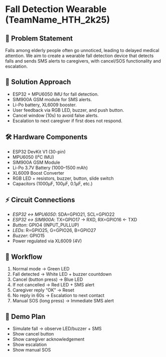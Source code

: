# Fall Detection Wearable (TeamName_HTH_2k25)

## 📌 Problem Statement
Falls among elderly people often go unnoticed, leading to delayed medical attention. We aim to create a wearable fall detection device that detects falls and sends SMS alerts to caregivers, with cancel/SOS functionality and escalation.

## 🎯 Solution Approach
- ESP32 + MPU6050 IMU for fall detection.
- SIM900A GSM module for SMS alerts.
- Li-Po battery, XL6009 booster.
- User feedback via RGB LED, buzzer, and push button.
- Cancel window (10s) to avoid false alerts.
- Escalation to next caregiver if first does not respond.

## 🛠 Hardware Components
- ESP32 DevKit V1 (30-pin)
- MPU6050 (I²C IMU)
- SIM900A GSM Module
- Li-Po 3.7V Battery (1000–1500 mAh)
- XL6009 Boost Converter
- RGB LED + resistors, buzzer, button, slide switch
- Capacitors (1000µF, 100µF, 0.1µF, etc.)

## ⚡ Circuit Connections
- *ESP32 ↔ MPU6050*: SDA=GPIO21, SCL=GPIO22
- *ESP32 ↔ SIM900A*: TX=GPIO17 → RXD, RX=GPIO16 ← TXD
- *Button*: GPIO4 (INPUT_PULLUP)
- *LEDs*: R=GPIO25, G=GPIO26, B=GPIO27
- *Buzzer*: GPIO15
- Power regulated via XL6009 (4V)

## 🔄 Workflow
1. Normal mode → Green LED
2. Fall detected → White LED + buzzer countdown
3. Cancel (button press) → Blue LED
4. If not cancelled → Red LED + SMS alert
5. Caregiver reply “OK” → Reset
6. No reply in 60s → Escalation to next contact
7. Manual SOS (long press) → Immediate SMS alert

## 🚀 Demo Plan
- Simulate fall → observe LED/buzzer + SMS
- Show cancel button
- Show caregiver acknowledgement
- Show escalation
- Show manual SOS


